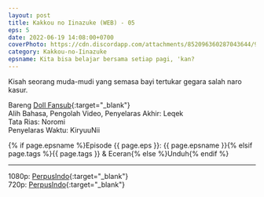 ```yaml
---
layout: post
title: Kakkou no Iinazuke (WEB) - 05
eps: 5
date: 2022-06-19 14:08:00+0700
coverPhoto: https://cdn.discordapp.com/attachments/852096360287043644/991700370826989608/unknown.png
category: Kakkou-no-Iinazuke
epsname: Kita bisa belajar bersama setiap pagi, 'kan?
---
```


Kisah seorang muda-mudi yang semasa bayi tertukar gegara salah naro kasur.

Bareng [Doll Fansub](https://www.perpusindo.info/user/Leqek){:target="_blank"}
<br>
Alih Bahasa, Pengolah Video, Penyelaras Akhir: Leqek
<br>
Tata Rias: Noromi
<br>
Penyelaras Waktu: KiryuuNii

{% if page.epsname %}Episode {{ page.eps }}: {{ page.epsname }}{% elsif page.tags %}{{ page.tags }} & Eceran{% else %}Unduh{% endif %}

---
1080p: [PerpusIndo](https://www.perpusindo.info/berkas/qkejqaIJ){:target="_blank"}<br>
720p: [PerpusIndo](https://www.perpusindo.info/berkas/KyOcuEbs){:target="_blank"}
